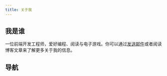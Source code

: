 ```yaml
---
title: 关于我
---
```


## 我是谁

一位前端开发工程师，爱好编程、阅读与电子游戏。你可以通过[发送邮件](mailto:chunqiuyiyu@outlook.com)或者阅读博客文章来了解更多关于我的信息。

## 导航


